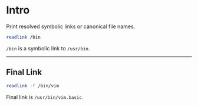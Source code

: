 # Intro

Print resolved symbolic links or canonical file names.

```bash
readlink /bin
```

`/bin` is a symbolic link to `/usr/bin`.

---

## Final Link

```bash
readlink -f /bin/vim
```

Final link is `/usr/bin/vim.basic`.
